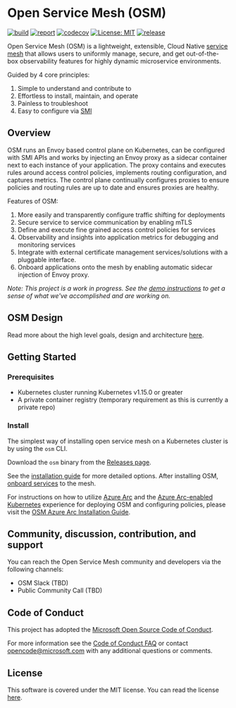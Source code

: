 # Open Service Mesh (OSM)

[![build](https://github.com/openservicemesh/osm/workflows/Go/badge.svg)](https://github.com/openservicemesh/osm/actions?query=workflow%3AGo)
[![report](https://goreportcard.com/badge/github.com/openservicemesh/osm)](https://goreportcard.com/report/github.com/openservicemesh/osm)
[![codecov](https://codecov.io/gh/openservicemesh/osm/branch/main/graph/badge.svg)](https://codecov.io/gh/openservicemesh/osm)
[![License: MIT](https://img.shields.io/badge/License-MIT-yellow.svg)](https://github.com/openservicemesh/osm/blob/main/LICENSE)
[![release](https://img.shields.io/github/release/openservicemesh/osm/all.svg)](https://github.com/openservicemesh/osm/releases)

Open Service Mesh (OSM) is a lightweight, extensible, Cloud Native [service mesh][1] that allows users to uniformly manage, secure, and get out-of-the-box observability features for highly dynamic microservice environments.

Guided by 4 core principles:
1. Simple to understand and contribute to
1. Effortless to install, maintain, and operate
1. Painless to troubleshoot
1. Easy to configure via [SMI][2]

## Overview

OSM runs an Envoy based control plane on Kubernetes, can be configured with SMI APIs and works by injecting an Envoy proxy as a sidecar container next to each instance of your application. The proxy contains and executes rules around access control policies, implements routing configuration, and captures metrics. The control plane continually configures proxies to ensure policies and routing rules are up to date and ensures proxies are healthy.

Features of OSM:
1. More easily and transparently configure traffic shifting for deployments
1. Secure service to service communication by enabling mTLS
1. Define and execute fine grained access control policies for services
1. Observability and insights into application metrics for debugging and monitoring services
1. Integrate with external certificate management services/solutions with a pluggable interface.
1. Onboard applications onto the mesh by enabling automatic sidecar injection of Envoy proxy.

_Note: This project is a work in progress. See the [demo instructions](demo/README.md) to get a sense of what we've accomplished and are working on._

## OSM Design

Read more about the high level goals, design and architecture [here](DESIGN.md).

## Getting Started

### Prerequisites
- Kubernetes cluster running Kubernetes v1.15.0 or greater
- A private container registry (temporary requirement as this is currently a private repo)

### Install

The simplest way of installing open service mesh on a Kubernetes cluster is by using the `osm` CLI.

Download the `osm` binary from the [Releases page](https://github.com/openservicemesh/osm/releases).

See the [installation guide](docs/installation_guide.md) for more detailed options. After installing OSM, [onboard services](docs/onboard_services.md) to the mesh.

For instructions on how to utilize [Azure Arc](https://azure.microsoft.com/en-us/services/azure-arc/) and the [Azure Arc-enabled Kubernetes](https://docs.microsoft.com/en-us/azure/azure-arc/kubernetes/overview) experience for deploying OSM and configuring policies, please visit the [OSM Azure Arc Installation Guide](docs/azure_arc_installation_guide.md).

## Community, discussion, contribution, and support

You can reach the Open Service Mesh community and developers via the following channels:

- OSM Slack (TBD)
- Public Community Call (TBD)

## Code of Conduct

This project has adopted the [Microsoft Open Source Code of Conduct](https://opensource.microsoft.com/codeofconduct/).

For more information see the [Code of Conduct FAQ](https://opensource.microsoft.com/codeofconduct/faq/) or contact [opencode@microsoft.com](mailto:opencode@microsoft.com) with any additional questions or comments.

## License

This software is covered under the MIT license. You can read the license [here](LICENSE).


[1]: https://en.wikipedia.org/wiki/Service_mesh
[2]: https://github.com/servicemeshinterface/smi-spec/blob/master/SPEC_LATEST_STABLE.md
